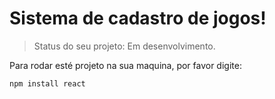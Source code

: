 <h1>Sistema de cadastro de jogos!</h1>

>Status do seu projeto: Em desenvolvimento.

Para rodar esté projeto na sua maquina, por favor digite:

```
npm install react
```
